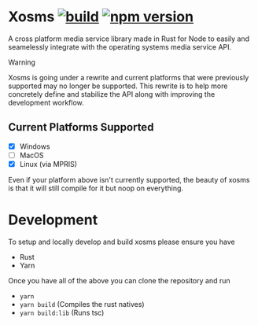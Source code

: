 # Xosms [![build](https://github.com/NovusTheory/xosms/actions/workflows/CI.yml/badge.svg?branch=dev)](https://github.com/NovusTheory/xosms/actions/workflows/CI.yml) [![npm version](https://badge.fury.io/js/xosms.svg)](https://badge.fury.io/js/xosms)
A cross platform media service library made in Rust for Node to easily and seamelessly integrate with the operating systems media service API.


> [!WARNING]  
> Xosms is going under a rewrite and current platforms that were previously supported may no longer be supported. This rewrite is to help more concretely define and stabilize the API along with improving the development workflow.

## Current Platforms Supported
- [x] Windows
- [ ] MacOS
- [x] Linux (via MPRIS)

Even if your platform above isn't currently supported, the beauty of xosms is that it will still compile for it but noop on everything.

# Development
To setup and locally develop and build xosms please ensure you have
- Rust
- Yarn

Once you have all of the above you can clone the repository and run
- `yarn`
- `yarn build` (Compiles the rust natives)
- `yarn build:lib` (Runs tsc)
